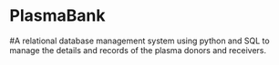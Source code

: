 # PlasmaBank
#A relational database management system using python and SQL to manage the details and records of the plasma donors and receivers.
